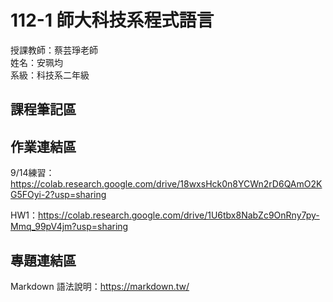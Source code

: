 # 112-1 師大科技系程式語言

授課教師：蔡芸琤老師  
姓名：安珮均  
系級：科技系二年級  

## 課程筆記區

## 作業連結區
9/14練習：https://colab.research.google.com/drive/18wxsHck0n8YCWn2rD6QAmO2KG5FOyi-2?usp=sharing  

HW1：https://colab.research.google.com/drive/1U6tbx8NabZc9OnRny7py-Mmq_99pV4jm?usp=sharing  

## 專題連結區
Markdown 語法說明：https://markdown.tw/  

